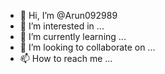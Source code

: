 - 👋 Hi, I’m @Arun092989
- 👀 I’m interested in ...
- 🌱 I’m currently learning ...
- 💞️ I’m looking to collaborate on ...
- 📫 How to reach me ...

<!---
Arun092989/Arun092989 is a ✨ special ✨ repository because its `README.md` (this file) appears on your GitHub profile.
You can click the Preview link to take a look at your changes.
--->
